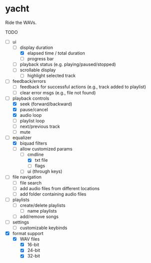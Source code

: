 # yacht

Ride the WAVs.

TODO
- [ ] ui
    - [ ] display duration
        - [X] elapsed time / total duration
        - [ ] progress bar
    - [ ] playback status (e.g. playing/paused/stopped)
    - [ ] scrollable display
         - [ ] highlight selected track
- [ ] feedback/errors
    - [ ] feedback for successful actions (e.g., track added to playlist)
    - [ ] clear error msgs (e.g., file not found)
- [ ] playback controls
    - [X] seek (forward/backward)
    - [X] pause/cancel
    - [X] audio loop
    - [ ] playlist loop
    - [ ] next/previous track
    - [ ] mute
- [ ] equalizer
    - [X] biquad filters
    - [ ] allow customized params
        - [ ] cmdline
            - [X] txt file
            - [ ] flags
        - [ ] ui (through keys)
- [ ] file navigation
    - [ ] file search
    - [ ] add audio files from different locations
    - [ ] add folder containing audio files
- [ ] playlists
    - [ ] create/delete playlists
        - [ ] name playlists
    - [ ] add/remove songs
- [ ] settings
    - [ ] customizable keybinds
- [X] format support
    - [X] WAV files
        - [X] 16-bit
        - [X] 24-bit
        - [X] 32-bit
